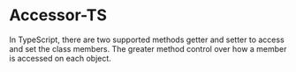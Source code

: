 # Accessor-TS

In TypeScript, there are two supported methods getter and setter to access and set the class members. The greater method control over how a member is accessed on each object. 

